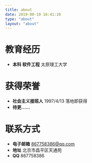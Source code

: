 ```yaml
---
title: about
date: 2019-08-10 16:41:10
type: "about"
layout: "about"
---
```



# 教育经历
* <b>本科 软件工程</b>
太原理工大学


# 获得荣誉
* <b>社会主义接班人</b>
1997/4/13 落地即获得
* <b>待更......</b>


# 联系方式
* <b>电子邮箱</b>
867758386@qq.com
* <b>地址</b>
北京市昌平区天通苑
* <b>QQ</b>
867758386